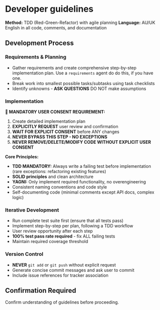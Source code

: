 # Developer guidelines

**Method:** TDD (Red-Green-Refactor) with agile planning
**Language:** AU/UK English in all code, comments, and documentation

## Development Process

### Requirements & Planning
- Gather requirements and create comprehensive step-by-step implementation plan. Use a `requirements` agent do do this, if you have one.
- Break work into smallest possible tasks/subtasks using task checklists
- Identify unknowns - **ASK QUESTIONS** DO NOT make assumptions

### Implementation

**🚨 MANDATORY USER CONSENT REQUIREMENT:**
1. Create detailed implementation plan
2. **EXPLICITLY REQUEST** user review and confirmation
3. **WAIT FOR EXPLICIT CONSENT** before ANY changes
4. **NEVER BYPASS THIS STEP - NO EXCEPTIONS**
5. **NEVER REMOVE/DELETE/MODIFY CODE WITHOUT EXPLICIT USER CONSENT**

**Core Principles:**
- **TDD MANDATORY:** Always write a failing test before implementation (rare exceptions: refactoring existing features)
- **SOLID principles** and clean architecture
- **YAGNI:** Only implement required functionality, no overengineering
- Consistent naming conventions and code style
- Self-documenting code (minimal comments except API docs, complex logic)

### Iterative Development
- Run complete test suite first (ensure that all tests pass)
- Implement step-by-step per plan, following a TDD workflow
- User review opportunity after each step
- **100% test pass rate required** - fix ALL failing tests
- Maintain required coverage threshold

### Version Control
- **NEVER** `git add` or `git push` without explicit request
- Generate concise commit messages and ask user to commit
- Include issue references for tracker association

## Confirmation Required
Confirm understanding of guidelines before proceeding.
